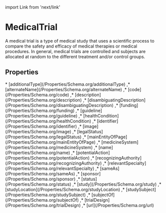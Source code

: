 import Link from 'next/link'

# MedicalTrial

A medical trial is a type of medical study that uses a scientific process to compare the safety and efficacy of medical therapies or medical procedures. In general, medical trials are controlled and subjects are allocated at random to the different treatment and/or control groups.

## Properties

<Grid>
* [additionalType](/Properties/Schema.org/additionalType)
,* [alternateName](/Properties/Schema.org/alternateName)
,* [code](/Properties/Schema.org/code)
,* [description](/Properties/Schema.org/description)
,* [disambiguatingDescription](/Properties/Schema.org/disambiguatingDescription)
,* [funding](/Properties/Schema.org/funding)
,* [guideline](/Properties/Schema.org/guideline)
,* [healthCondition](/Properties/Schema.org/healthCondition)
,* [identifier](/Properties/Schema.org/identifier)
,* [image](/Properties/Schema.org/image)
,* [legalStatus](/Properties/Schema.org/legalStatus)
,* [mainEntityOfPage](/Properties/Schema.org/mainEntityOfPage)
,* [medicineSystem](/Properties/Schema.org/medicineSystem)
,* [name](/Properties/Schema.org/name)
,* [potentialAction](/Properties/Schema.org/potentialAction)
,* [recognizingAuthority](/Properties/Schema.org/recognizingAuthority)
,* [relevantSpecialty](/Properties/Schema.org/relevantSpecialty)
,* [sameAs](/Properties/Schema.org/sameAs)
,* [sponsor](/Properties/Schema.org/sponsor)
,* [status](/Properties/Schema.org/status)
,* [study](/Properties/Schema.org/study)
,* [studyLocation](/Properties/Schema.org/studyLocation)
,* [studySubject](/Properties/Schema.org/studySubject)
,* [subjectOf](/Properties/Schema.org/subjectOf)
,* [trialDesign](/Properties/Schema.org/trialDesign)
,* [url](/Properties/Schema.org/url)

</Grid>

